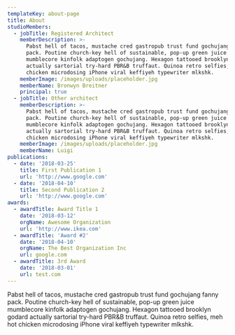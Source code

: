 ```yaml
---
templateKey: about-page
title: About
studioMembers:
  - jobTitle: Registered Architect
    memberDescription: >-
      Pabst hell of tacos, mustache cred gastropub trust fund gochujang fanny
      pack. Poutine church-key hell of sustainable, pop-up green juice
      mumblecore kinfolk adaptogen gochujang. Hexagon tattooed brooklyn godard
      actually sartorial try-hard PBR&B truffaut. Quinoa retro selfies, meh hot
      chicken microdosing iPhone viral keffiyeh typewriter mlkshk.
    memberImage: /images/uploads/placeholder.jpg
    memberName: Bronwyn Breitner
    principal: true
  - jobTitle: Other architect
    memberDescription: >-
      Pabst hell of tacos, mustache cred gastropub trust fund gochujang fanny
      pack. Poutine church-key hell of sustainable, pop-up green juice
      mumblecore kinfolk adaptogen gochujang. Hexagon tattooed brooklyn godard
      actually sartorial try-hard PBR&B truffaut. Quinoa retro selfies, meh hot
      chicken microdosing iPhone viral keffiyeh typewriter mlkshk.
    memberImage: /images/uploads/placeholder.jpg
    memberName: Luigi
publications:
  - date: '2018-03-25'
    title: First Publication 1
    url: 'http://www.google.com'
  - date: '2018-04-10'
    title: Second Publication 2
    url: 'http://www.google.com'
awards:
  - awardTitle: Award Title 1
    date: '2018-03-12'
    orgName: Awesome Organization
    url: 'http://www.ikea.com'
  - awardTitle: 'Award #2'
    date: '2018-04-10'
    orgName: The Best Organization Inc
    url: google.com
  - awardTitle: 3rd Award
    date: '2018-03-01'
    url: test.com
---
```


Pabst hell of tacos, mustache cred gastropub trust fund gochujang fanny pack. Poutine church-key hell of sustainable, pop-up green juice mumblecore kinfolk adaptogen gochujang. Hexagon tattooed brooklyn godard actually sartorial try-hard PBR&B truffaut. Quinoa retro selfies, meh hot chicken microdosing iPhone viral keffiyeh typewriter mlkshk.
